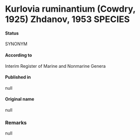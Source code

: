# Kurlovia ruminantium (Cowdry, 1925) Zhdanov, 1953 SPECIES

#### Status
SYNONYM

#### According to
Interim Register of Marine and Nonmarine Genera

#### Published in
null

#### Original name
null

### Remarks
null
